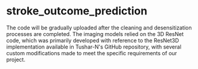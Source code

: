 # stroke_outcome_prediction

The code will be gradually uploaded after the cleaning and desensitization processes are completed. The imaging models relied on the 3D ResNet code, which was primarily developed with reference to the ResNet3D implementation available in Tushar-N's GitHub repository, with several custom modifications made to meet the specific requirements of our project.
